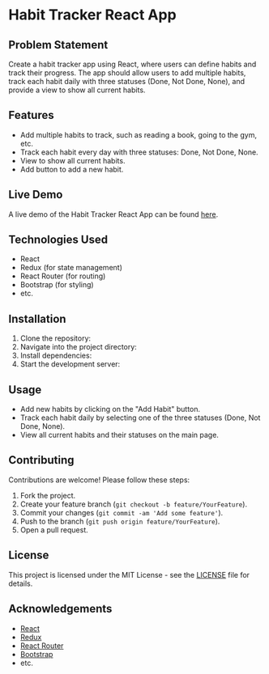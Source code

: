 # Habit Tracker React App

## Problem Statement
Create a habit tracker app using React, where users can define habits and track their progress. The app should allow users to add multiple habits, track each habit daily with three statuses (Done, Not Done, None), and provide a view to show all current habits.

## Features
- Add multiple habits to track, such as reading a book, going to the gym, etc.
- Track each habit every day with three statuses: Done, Not Done, None.
- View to show all current habits.
- Add button to add a new habit.

## Live Demo
A live demo of the Habit Tracker React App can be found [here](https://habitstrackerforus.netlify.app/).

## Technologies Used
- React
- Redux (for state management)
- React Router (for routing)
- Bootstrap (for styling)
- etc.

## Installation
1. Clone the repository:
2. Navigate into the project directory:
3. Install dependencies:
4. Start the development server:


## Usage
- Add new habits by clicking on the "Add Habit" button.
- Track each habit daily by selecting one of the three statuses (Done, Not Done, None).
- View all current habits and their statuses on the main page.

## Contributing
Contributions are welcome! Please follow these steps:
1. Fork the project.
2. Create your feature branch (`git checkout -b feature/YourFeature`).
3. Commit your changes (`git commit -am 'Add some feature'`).
4. Push to the branch (`git push origin feature/YourFeature`).
5. Open a pull request.

## License
This project is licensed under the MIT License - see the [LICENSE](LICENSE) file for details.

## Acknowledgements
- [React](https://reactjs.org/)
- [Redux](https://redux.js.org/)
- [React Router](https://reactrouter.com/)
- [Bootstrap](https://getbootstrap.com/)
- etc.
